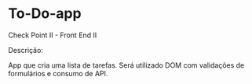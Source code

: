 # To-Do-app

Check Point II - Front End II

Descrição:

 App que cria uma lista de tarefas. Será utilizado DOM com validações de formulários e consumo de API.

 
